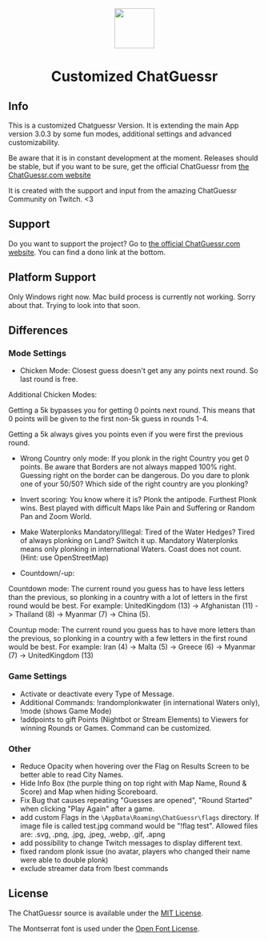 <div align="center">
  <img src="./build/icon.png" style="width:80px">
  <h1>Customized ChatGuessr</h1>
</div>

## Info

This is a customized Chatguessr Version. It is extending the main App version 3.0.3 by some fun modes, additional settings and advanced customizability.

Be aware that it is in constant development at the moment. Releases should be stable, but if you want to be sure, get the official ChatGuessr from <a href="https://chatguessr.com">the ChatGuessr.com website</a>

It is created with the support and input from the amazing ChatGuessr Community on Twitch. <3

## Support

Do you want to support the project? Go to <a href="https://chatguessr.com">the official ChatGuessr.com website</a>. You can find a dono link at the bottom.

## Platform Support

Only Windows right now. Mac build process is currently not working. Sorry about that. Trying to look into that soon.

## Differences

### Mode Settings

- Chicken Mode:
Closest guess doesn't get any any points next round. So last round is free.

Additional Chicken Modes: 

Getting a 5k bypasses you for getting 0 points next round. This means that 0 points will be given to the first non-5k guess in rounds 1-4.

Getting a 5k always gives you points even if you were first the previous round.

- Wrong Country only mode:
If you plonk in the right Country you get 0 points. Be aware that Borders are not always mapped 100% right. Guessing right on the border can be dangerous. Do you dare to plonk one of your 50/50? Which side of the right country are you plonking?

- Invert scoring:
You know where it is? Plonk the antipode. Furthest Plonk wins. Best played with difficult Maps like Pain and Suffering or Random Pan and Zoom World.

- Make Waterplonks Mandatory/Illegal:
Tired of the Water Hedges? Tired of always plonking on Land? Switch it up. Mandatory Waterplonks means only plonking in international Waters. Coast does not count. (Hint: use OpenStreetMap)

- Countdown/-up:

Countdown mode: The current round you guess has to have less letters than the previous, so plonking in a country with a lot of letters in the first round would be best. For example: UnitedKingdom (13) -> Afghanistan (11) -> Thailand (8) -> Myanmar (7) -> China (5).

Countup mode: The current round you guess has to have more letters than the previous, so plonking in a country with a few letters in the first round would be best. For example: Iran (4) -> Malta (5) -> Greece (6) -> Myanmar (7) -> UnitedKingdom (13)

### Game Settings

- Activate or deactivate every Type of Message.
- Additional Commands: !randomplonkwater (in international Waters only), !mode (shows Game Mode)
- !addpoints to gift Points (Nightbot or Stream Elements) to Viewers for winning Rounds or Games. Command can be customized.

### Other

- Reduce Opacity when hovering over the Flag on Results Screen to be better able to read City Names.
- Hide Info Box (the purple thing on top right with Map Name, Round & Score) and Map when hiding Scoreboard.
- Fix Bug that causes repeating "Guesses are opened", "Round Started" when clicking "Play Again" after a game.
- add custom Flags in the `\AppData\Roaming\ChatGuessr\flags` directory. If image file is called test.jpg command would be "!flag test". Allowed files are: .svg, .png, .jpg, .jpeg, .webp, .gif, .apng
- add possibility to change Twitch messages to display different text.
- fixed random plonk issue (no avatar, players who changed their name were able to double plonk)
- exclude streamer data from !best commands

## License

The ChatGuessr source is available under the [MIT License](./LICENSE).

The Montserrat font is used under the [Open Font License](https://scripts.sil.org/cms/scripts/page.php?site_id=nrsi&id=OFL).


